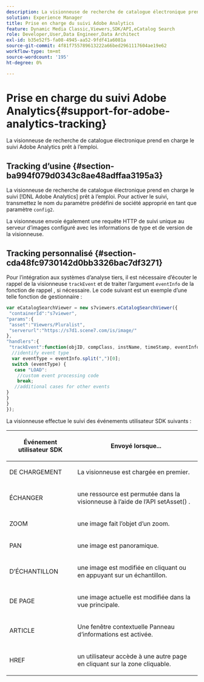 ```yaml
---
description: La visionneuse de recherche de catalogue électronique prend en charge le suivi Adobe Analytics prêt à l’emploi.
solution: Experience Manager
title: Prise en charge du suivi Adobe Analytics
feature: Dynamic Media Classic,Viewers,SDK/API,eCatalog Search
role: Developer,User,Data Engineer,Data Architect
exl-id: b35e52f5-fa08-4945-aa52-9fdf41a6081a
source-git-commit: 4f81f755789613222a66bed2961117604ae19e62
workflow-type: tm+mt
source-wordcount: '195'
ht-degree: 0%

---
```


# Prise en charge du suivi Adobe Analytics{#support-for-adobe-analytics-tracking}

La visionneuse de recherche de catalogue électronique prend en charge le suivi Adobe Analytics prêt à l’emploi.

## Tracking d’usine {#section-ba994f079d0343c8ae48adffaa3195a3}

La visionneuse de recherche de catalogue électronique prend en charge le suivi [!DNL Adobe Analytics] prêt à l’emploi. Pour activer le suivi, transmettez le nom du paramètre prédéfini de société approprié en tant que paramètre `config2`.

La visionneuse envoie également une requête HTTP de suivi unique au serveur d’images configuré avec les informations de type et de version de la visionneuse.

## Tracking personnalisé {#section-cda48fc9730142d0bb3326bac7df3271}

Pour l’intégration aux systèmes d’analyse tiers, il est nécessaire d’écouter le rappel de la visionneuse `trackEvent` et de traiter l’argument `eventInfo` de la fonction de rappel , si nécessaire. Le code suivant est un exemple d’une telle fonction de gestionnaire :

```javascript {.line-numbers}
var eCatalogSearchViewer = new s7viewers.eCatalogSearchViewer({ 
 "containerId":"s7viewer", 
"params":{ 
 "asset":"Viewers/Pluralist", 
 "serverurl":"https://s7d1.scene7.com/is/image/" 
}, 
"handlers":{ 
 "trackEvent":function(objID, compClass, instName, timeStamp, eventInfo) { 
  //identify event type 
  var eventType = eventInfo.split(",")[0]; 
  switch (eventType) { 
   case "LOAD": 
    //custom event processing code 
    break; 
   //additional cases for other events 
} 
} 
} 
});
```

La visionneuse effectue le suivi des événements utilisateur SDK suivants :

<table id="table_5D090E6614974D968E1A93B5727D859C"> 
 <thead> 
  <tr> 
   <th colname="col1" class="entry"> <p>Événement utilisateur SDK </p> </th> 
   <th colname="col2" class="entry"> <p>Envoyé lorsque... </p> </th> 
  </tr> 
 </thead>
 <tbody> 
  <tr> 
   <td colname="col1"> <p> <span class="codeph"> DE CHARGEMENT </span> </p> </td> 
   <td colname="col2"> <p>La visionneuse est chargée en premier. </p> </td> 
  </tr> 
  <tr> 
   <td colname="col1"> <p> <span class="codeph"> ÉCHANGER </span> </p> </td> 
   <td colname="col2"> <p>une ressource est permutée dans la visionneuse à l’aide de l’API <span class="codeph"> setAsset() </span>. </p> </td> 
  </tr> 
  <tr> 
   <td colname="col1"> <p> <span class="codeph"> ZOOM </span> </p> </td> 
   <td colname="col2"> <p> une image fait l’objet d’un zoom. </p> </td> 
  </tr> 
  <tr> 
   <td colname="col1"> <p> <span class="codeph"> PAN </span> </p> </td> 
   <td colname="col2"> <p>une image est panoramique. </p> </td> 
  </tr> 
  <tr> 
   <td colname="col1"> <p> <span class="codeph"> D’ÉCHANTILLON </span> </p> </td> 
   <td colname="col2"> <p> une image est modifiée en cliquant ou en appuyant sur un échantillon. </p> </td> 
  </tr> 
  <tr> 
   <td colname="col1"> <p> <span class="codeph"> DE PAGE </span> </p> </td> 
   <td colname="col2"> <p> une image actuelle est modifiée dans la vue principale. </p> </td> 
  </tr> 
  <tr> 
   <td colname="col1"> <p> <span class="codeph"> ARTICLE </span> </p> </td> 
   <td colname="col2"> <p>Une fenêtre contextuelle Panneau d’informations est activée. </p> </td> 
  </tr> 
  <tr> 
   <td colname="col1"> <p> <span class="codeph"> HREF </span> </p> </td> 
   <td colname="col2"> <p>un utilisateur accède à une autre page en cliquant sur la zone cliquable. </p> </td> 
  </tr> 
 </tbody> 
</table>
